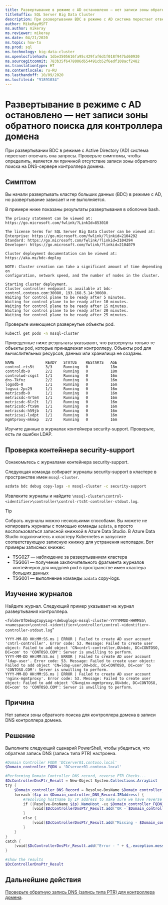 ```yaml
---
title: Развертывание в режиме с AD остановлено — нет записи зоны обратного поиска для контроллера домена
titleSuffix: SQL Server Big Data Cluster
description: При развертывании BDC в режиме с AD система перестает отвечать она запросы из-за отсутствующей записи зоны обратного поиска для контроллера домена на DNS-сервере контроллера домена.
author: MikeRayMSFT
ms.author: mikeray
ms.reviewer: mikeray
ms.date: 04/21/2020
ms.topic: how-to
ms.prod: sql
ms.technology: big-data-cluster
ms.openlocfilehash: 1dbe3505616fa95c429faf6d1f018f947bd60930
ms.sourcegitcommit: 783b35f6478006d654491cb52f6edf108acf2482
ms.translationtype: HT
ms.contentlocale: ru-RU
ms.lasthandoff: 10/09/2020
ms.locfileid: "91891034"
---
```

# <a name="ad-mode-deployment-stopped---missing-reverse-lookup-zone-entry-for-dc"></a>Развертывание в режиме с AD остановлено — нет записи зоны обратного поиска для контроллера домена

При развертывании BDC в режиме с Active Directory (AD) система перестает отвечать она запросы. Проверьте симптомы, чтобы определить, является ли причиной отсутствие записи зоны обратного поиска на DNS-сервере контроллера домена. 

## <a name="symptom"></a>Симптом

Вы начали развертывать кластер больших данных (BDC) в режиме с AD, но развертывание зависает и не выполняется.

В примере ниже показаны результаты развертывания в оболочке bash.

```
The privacy statement can be viewed at:
https://go.microsoft.com/fwlink/?LinkId=853010
 
The license terms for SQL Server Big Data Cluster can be viewed at:
Enterprise: https://go.microsoft.com/fwlink/?linkid=2104292
Standard: https://go.microsoft.com/fwlink/?linkid=2104294
Developer: https://go.microsoft.com/fwlink/?linkid=2104079
 
Cluster deployment documentation can be viewed at:
https://aka.ms/bdc-deploy
 
NOTE: Cluster creation can take a significant amount of time depending on
configuration, network speed, and the number of nodes in the cluster.
 
Starting cluster deployment.
Cluster controller endpoint is available at bdc-control.contoso.com:30080, 193.168.5.14:30080.
Waiting for control plane to be ready after 5 minutes.
Waiting for control plane to be ready after 10 minutes.
Waiting for control plane to be ready after 15 minutes.
Waiting for control plane to be ready after 20 minutes.
Waiting for control plane to be ready after 25 minutes.
```

Проверьте имеющиеся развернутые объекты pod.

```bash
kubectl get pods -n mssql-cluster
```

Приведенные ниже результаты указывают, что развернуты только те объекты pod, которые принадлежат контроллеру. Объекты pod для вычислительных ресурсов, данных или хранилища не созданы.

```
NAME              READY   STATUS    RESTARTS   AGE
control-rts5t     3/3     Running   0          18m
controldb-0       2/2     Running   0          18m
controlwd-csgst   1/1     Running   0          16m
dns-7kfnz         2/2     Running   0          16m
logsdb-0          1/1     Running   0          16m
logsui-2pc29      1/1     Running   0          16m
metricsdb-0       1/1     Running   0          16m
metricsdc-4rtm4   1/1     Running   0          16m
metricsdc-6lr2t   1/1     Running   0          16m
metricsdc-ftx9m   1/1     Running   0          16m
metricsdc-h59jb   1/1     Running   0          16m
metricsui-lvdpt   1/1     Running   0          16m
mgmtproxy-mkmxp   2/2     Running   0          16m
```

Изучите данные в журналах контейнера security-support. Проверьте, есть ли ошибки LDAP. 

## <a name="check-security-support-container"></a>Проверка контейнера security-support 

Ознакомьтесь с журналами контейнера security-support.

Следующая команда собирает журналы security-support в кластере в пространстве имен `mssql-cluster`.

```bash
azdata bdc debug copy-logs -n mssql-cluster -c security-support
```

Извлеките журналы и найдите `\mssql-cluster\control-<identifier>\controller\control-rts5t-controller-stdout.log`.

> [!TIP]
> Собрать журналы можно несколькими способами. Вы можете не копировать журналы с помощью команды `azdata`, а просто воспользоваться записной книжкой в Azure Data Studio.
> В Azure Data Studio подключитесь к кластеру Kubernetes и запустите соответствующую записную книжку для устранения неполадок. Вот примеры записных книжек:
>
> - TSG027 — наблюдение за развертыванием кластера
> - TSG061 — получение заключительного фрагмента журналов контейнеров для модулей pod в пространстве имен кластера больших данных
> - TSG001 — выполнение команды `azdata` copy-logs.
>

## <a name="inspect-the-logs"></a>Изучение журналов

Найдите журнал. Следующий пример указывает на журнал развертывания контроллера. 

`<folderOfDebugCopyLog>\debuglogs-mssql-cluster-YYYYMMDD-HHMMSS\<namespace>\control-<identifier>\controller\control-<identifier>-controller-stdout.log`"

```
YYYY-MM-DD HH:MM:SS.ms | ERROR | Failed to create AD user account 'cntrl-controller'. Error code: 53. Message: Failed to create user object: Failed to add object 'CN=cntrl-controller,OU=bdc, DC=CONTOSO, DC=com' to 'CONTOSO.COM': Server is unwilling to perform. 
YYYY-MM-DD HH:MM:SS.ms | ERROR | Failed to create AD user account 'ldap-user'. Error code: 53. Message: Failed to create user object: Failed to add object 'CN=ldap-user,OU=bdc, DC=CONTOSO, DC=com' to 'CONTOSO.COM': Server is unwilling to perform. 
YYYY-MM-DD HH:MM:SS.ms | ERROR | Failed to create AD user account 'nginx-mgmtproxy'. Error code: 53. Message: Failed to create user object: Failed to add object 'CN=nginx-mgmtproxy,OU=bdc, DC=CONTOSO, DC=com' to 'CONTOSO.COM': Server is unwilling to perform. 
```

## <a name="cause"></a>Причина

Нет записи зоны обратного поиска для контроллера домена в записи DNS контроллера домена. 

## <a name="resolution"></a>Решение

Выполните следующий сценарий PowerShell, чтобы убедиться, что обратная запись DNS (запись типа PTR) настроена.

```powershell
#Domain Controller FQDN 'DCserver01.contoso.local'
$Domain_controller_FQDN = 'DCserver01.contoso.local'

#Performing Domain Controller DNS record, reverse PTR Checks...
$DcControllerDnsPtr_Result = New-Object System.Collections.ArrayList
try {
    $Domain_controller_DNS_Record = Resolve-DnsName $Domain_controller_FQDN -Type A -Server $Domain_DNS_IP_address -ErrorAction Stop
    foreach ($ip in $Domain_controller_DNS_Record.IPAddress) {
        #resolving hostname by IP address to make sure we have reverse PTR record 
        if ((Resolve-DnsName $ip).NameHost -eq $Domain_controller_FQDN) {
            [void]$DcControllerDnsPtr_Result.add("OK - $Domain_controller_FQDN has an A record with an IP $ip, Reverse PTR record is in place") 
        }
        else {
            [void]$DcControllerDnsPtr_Result.add("Missing - $Domain_controller_FQDN has an A record with an IP $ip, But no reverse PTR record was found for the host")
        }
    }
}
catch {
    [void]$DcControllerDnsPtr_Result.add("Error - " + $_.exception.message)
}

#show the results 
$DcControllerDnsPtr_Result
```

## <a name="next-steps"></a>Дальнейшие действия

[Проверьте обратную запись DNS (запись типа PTR) для контроллера домена](active-directory-deploy.md#verify-reverse-dns-entry-for-domain-controller).
